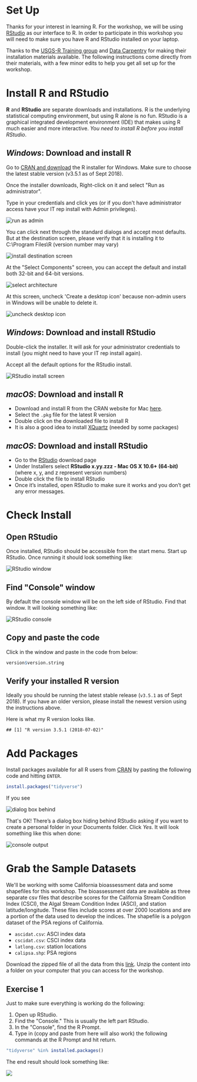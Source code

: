 # Set Up

Thanks for your interest in learning R.  For the workshop, we will be using [RStudio](https://www.rstudio.com/) as our interface to R.  In order to participate in this workshop you will need to make sure you have R and RStudio installed on your laptop.

Thanks to the [USGS-R Training group](https://owi.usgs.gov/R/training.html) and [Data Carpentry](https://datacarpentry.org/R-ecology-lesson/index.html) for making their installation materials available.  The following instructions come directly from their materials, with a few minor edits to help you get all set up for the workshop.

# Install R and RStudio

**R** and **RStudio** are separate downloads and installations. R is the underlying statistical computing environment, but using R alone is no fun. RStudio is a graphical integrated development environment (IDE) that makes using R much easier and more interactive. *You need to install R before you install RStudio*.

## *Windows*: Download and install R
Go to [CRAN and download](https://cran.rstudio.com/bin/windows/base/) the R installer for Windows. Make sure to choose the latest stable version (v3.5.1 as of Sept 2018).

Once the installer downloads, Right-click on it and select "Run as administrator". 

Type in your credentials and click yes (or if you don't have administrator access have your IT rep install with Admin privileges).

![](figure/install_open_as_admin.png#inline-img "run as admin")

You can click next through the standard dialogs and accept most defaults. But at the destination
screen, please verify that it is installing it to C:\Program Files\R (version number may vary)

![](figure/install_destination.png#inline-img "install destination screen")

At the "Select Components" screen, you can accept the default and install both 32-bit and 64-bit versions.

![](figure/install_arch_window.png#inline-img "select architecture")

At this screen, uncheck 'Create a desktop icon' because non-admin users in Windows will be unable to delete it.

![](figure/install_tasks.png#inline-img "uncheck desktop icon")


## *Windows*: Download and install RStudio
[](https://www.rstudio.com/products/rstudio/download/)

Double-click the installer. It will ask for your administrator credentials to install (you might need to have your IT rep install again). 

Accept all the default options for the RStudio install.

![](figure/install_rstudio.png#inline-img "RStudio install screen")

## *macOS*: Download and install R

 - Download and install R from the CRAN website for Mac [here](https://cran.r-project.org/bin/macosx/). 
 - Select the `.pkg` file for the latest R version
 - Double click on the downloaded file to install R
 - It is also a good idea to install [XQuartz](https://www.xquartz.org/) (needed by some packages)

## *macOS*: Download and install RStudio

 - Go to the [RStudio](https://www.rstudio.com/products/rstudio/download/#download) download page
 - Under Installers select **RStudio x.yy.zzz - Mac OS X 10.6+ (64-bit)** (where x, y, and z represent version numbers)
 - Double click the file to install RStudio
 - Once it’s installed, open RStudio to make sure it works and you don’t get any error messages.


# Check Install

## Open RStudio
Once installed, RStudio should be accessible from the start menu.  Start up RStudio.  Once running it should look something like:

![](figure/rstudio.png#inline-img "RStudio window")

## Find "Console" window
By default the console window will be on the left side of RStudio.  Find that window.  It will looking something like:  

![](figure/rstudio_console.png#inline-img "RStudio console")

## Copy and paste the code
Click in the window and paste in the code from below:


```r
version$version.string
```

## Verify your installed R version

Ideally you should be running the latest stable release (`v3.5.1` as of Sept 2018). If you have an older version, please install the newest version using the instructions above.

Here is what my R version looks like.

```
## [1] "R version 3.5.1 (2018-07-02)"
```

# Add Packages

Install packages available for all R users from [CRAN](https://cran.r-project.org/) by pasting the following code and hitting `ENTER`.


```r
install.packages("tidyverse")
```

If you see 

![](figure/personal_library_dialog.png#inline-img "dialog box behind")

That's OK! There’s a dialog box hiding behind RStudio asking if you want to create a personal folder in your Documents folder.  Click *Yes*. It will look something like this when done:

![](figure/general_pkg_output.png#inline-img "console output")

# Grab the Sample Datasets

We'll be working with some California bioassessment data and some shapefiles for this workshop.  The bioassessment data are available as three separate csv files that describe scores for the California Stream Condition Index (CSCI), the Algal Stream Condition Index (ASCI), and station latitude/longitude.  These files include scores at over 2000 locations and are a portion of the data used to develop the indices. The shapefile is a polygon dataset of the PSA regions of California.  

* `ascidat.csv`: ASCI index data
* `cscidat.csv`: CSCI index data
* `latlong.csv`: station locations
* `calipsa.shp`: PSA regions

Download the zipped file of all the data from this [link](https://SCCWRP.github.io/CABW2018_R_training/data/datazip.zip).  Unzip the content into a folder on your computer that you can access for the workshop.

## Exercise 1
Just to make sure everything is working do the following:

1. Open up RStudio.
2. Find the "Console."  This is usually the left part RStudio.
3. In the "Console", find the R Prompt.
4. Type in (copy and paste from here will also work) the following commands at the R Prompt and hit return.  


```r
"tidyverse" %in% installed.packages()
```

The end result should look something like:

![](figure/install_success.jpg)


